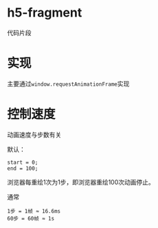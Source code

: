 # h5-fragment
代码片段

# 实现

主要通过`window.requestAnimationFrame`实现

# 控制速度

动画速度与步数有关

默认：

```
start = 0;
end = 100;
```

浏览器每重绘1次为1步，即浏览器重绘100次动画停止。

通常

```
1步 = 1帧 ≈ 16.6ms
60步 = 60帧 ≈ 1s
```
